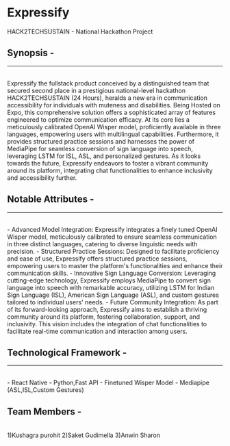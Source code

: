 # Expressify
HACK2TECHSUSTAIN - National Hackathon Project

## Synopsis -
<hr><br>
Expressify the fullstack product conceived by a distinguished team that secured second place in a prestigious national-level hackathon HACK2TECHSUSTAIN (24 Hours), heralds a new era in communication accessibility for individuals with muteness and disabilities. Being Hosted on Expo, this comprehensive solution offers a sophisticated array of features engineered to optimize communication efficacy. At its core lies a meticulously calibrated OpenAI Wisper model, proficiently available in three languages, empowering users with multilingual capabilities. Furthermore, it provides structured practice sessions and harnesses the power of MediaPipe for seamless conversion of sign language into speech, leveraging LSTM for ISL, ASL, and personalized gestures. As it looks towards the future, Expressify endeavors to foster a vibrant community around its platform, integrating chat functionalities to enhance inclusivity and accessibility further.

## Notable Attributes - 
<hr><br>
- Advanced Model Integration: Expressify integrates a finely tuned OpenAI Wisper model, meticulously calibrated to ensure seamless communication in three distinct languages, catering to diverse linguistic needs with precision.
- Structured Practice Sessions: Designed to facilitate proficiency and ease of use, Expressify offers structured practice sessions, empowering users to master the platform's functionalities and enhance their communication skills.
- Innovative Sign Language Conversion: Leveraging cutting-edge technology, Expressify employs MediaPipe to convert sign language into speech with remarkable accuracy, utilizing LSTM for Indian Sign Language (ISL), American Sign Language (ASL), and custom gestures tailored to individual users' needs.
- Future Community Integration: As part of its forward-looking approach, Expressify aims to establish a thriving community around its platform, fostering collaboration, support, and inclusivity. This vision includes the integration of chat functionalities to facilitate real-time communication and interaction among users.

## Technological Framework -
<hr><br>
- React Native
- Python,Fast API
- Finetuned Wisper Model
- Mediapipe (ASL,ISL,Custom Gestures)

## Team Members - 
<br>
1)Kushagra purohit
2)Saket Gudimella
3)Anwin Sharon
